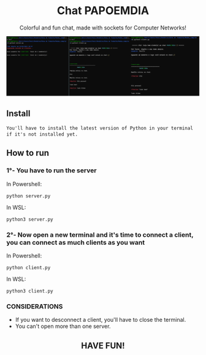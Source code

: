 <h1 align="center">Chat PAPOEMDIA</h1>

<p align="center">Colorful and fun chat, made with sockets for Computer Networks!</p>

  <img alt="CodigoRodando" title="#img" src="./assets/img.png"/>

<h2>Install</h2>

```
You'll have to install the latest version of Python in your terminal if it's not installed yet.
```

<h2>How to run</h2>
<h3>1°- You have to run the server</h3>
In Powershell:

```
python server.py
```

In WSL:

```
python3 server.py
```

<h3>2°- Now open a new terminal and it's time to connect a client, you can connect as much clients as you want</h3>
In Powershell:

```
python client.py
```

In WSL:

```
python3 client.py
```

<h3>CONSIDERATIONS</h3>
<ul>
  <li>If you want to desconnect a client, you'll have to close the terminal.</li>
  <li>You can't open more than one server.</li>
</ul>

<h2 align="center">HAVE FUN!</h2>
